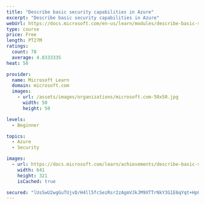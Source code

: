 ```yaml
---
title: "Describe basic security capabilities in Azure"
excerpt: "Describe basic security capabilities in Azure"
webUrl: https://docs.microsoft.com/en-us/learn/modules/describe-basic-security-capabilities-azure/
type: course
price: Free
length: PT27M
ratings:
  count: 78
  average: 4.8333335
heat: 50

provider:
  name: Microsoft Learn
  domain: microsoft.com
  images:
    - url: /assets/images/organizations/microsoft.com-50x50.jpg
      width: 50
      height: 50

levels:
  - Beginner

topics:
  - Azure
  - Security

images:
  - url: https://docs.microsoft.com/learn/achievements/describe-basic-security-capabilities-in-azure-social.png
    width: 641
    height: 321
    isCached: true

secured: "lUsSwU2wgGuTUjvD/H4ll5fcSezRsr2zAgmVJkJM9XTTrNkY3G1E6qYqt+HpOgYvktMnBbfbfquk/DCGXzPoPQzKBZHjExhLgtBb1DlRkyaNF4cV7CWdZi97+1HbrLxSf7ORQ8kqaMyjiGzoBgc6hVcrrHzicNgEmy9bOIzTXyJNacwqm5lDz/eJiSCjFg8UVA+giBRXqvhZ4IVhFKdZVHMj+FQ3f1bhVh/uhtbhCeifLVAzsBiQEY/IIVycNq5voqDpSFc1juAj8ODj7hnyYnvKvuBjmaV109VmVcXBs4PS08EAwI6mq45Gputt3MKkeXuw/nKpnGXexEnU1n0wvM1ICnR2okijWUtGRYorswHYMELPmO5XVYk4fFSe8YjcYrph0uaZScuFe8qjLGOy+lYRu0MNn2MrSb1YY4cM/Dc=;HXLhX2Qq6G8yQPVmbqMEnA=="
---
```


